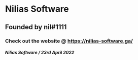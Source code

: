 # Nilias Software
## Founded by nil#1111
### Check out the website @ https://nilias-software.ga/

##### Nilias Software / 23rd April 2022
